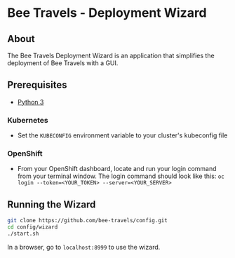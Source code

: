 # Bee Travels - Deployment Wizard

## About

The Bee Travels Deployment Wizard is an application that simplifies the deployment of Bee Travels with a GUI.

## Prerequisites

* [Python 3](https://www.python.org/downloads/)

### Kubernetes

* Set the `KUBECONFIG` environment variable to your cluster's kubeconfig file

### OpenShift

* From your OpenShift dashboard, locate and run your login command from your terminal window. The login command should look like this: `oc login --token=<YOUR_TOKEN> --server=<YOUR_SERVER>`

## Running the Wizard

```sh
git clone https://github.com/bee-travels/config.git
cd config/wizard
./start.sh
```

In a browser, go to `localhost:8999` to use the wizard.